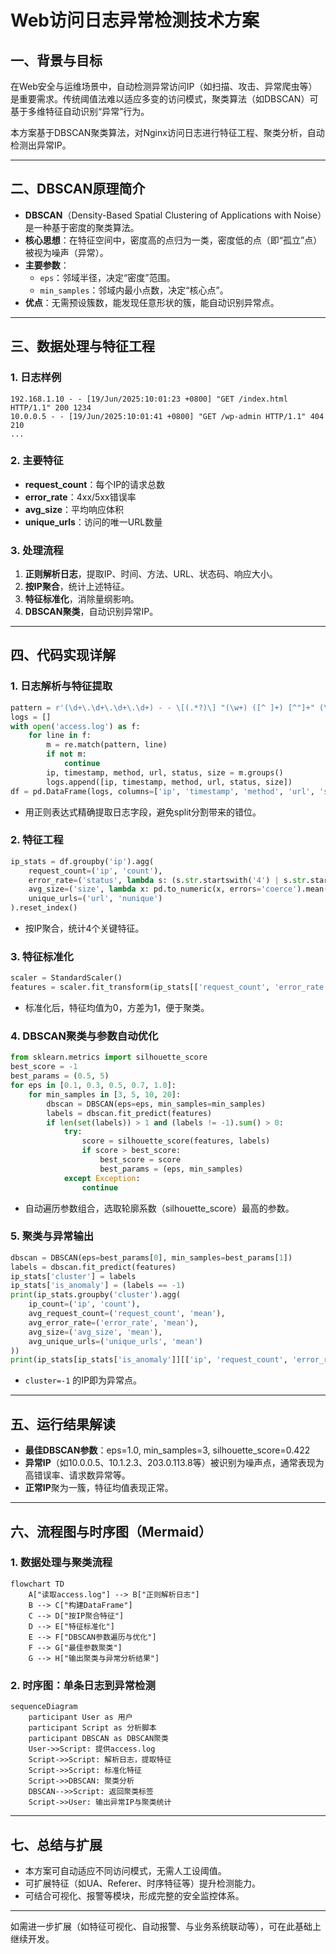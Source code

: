 # Web访问日志异常检测技术方案

## 一、背景与目标

在Web安全与运维场景中，自动检测异常访问IP（如扫描、攻击、异常爬虫等）是重要需求。传统阈值法难以适应多变的访问模式，聚类算法（如DBSCAN）可基于多维特征自动识别“异常”行为。

本方案基于DBSCAN聚类算法，对Nginx访问日志进行特征工程、聚类分析，自动检测出异常IP。

---

## 二、DBSCAN原理简介

- **DBSCAN**（Density-Based Spatial Clustering of Applications with Noise）是一种基于密度的聚类算法。
- **核心思想**：在特征空间中，密度高的点归为一类，密度低的点（即“孤立”点）被视为噪声（异常）。
- **主要参数**：
  - `eps`：邻域半径，决定“密度”范围。
  - `min_samples`：邻域内最小点数，决定“核心点”。
- **优点**：无需预设簇数，能发现任意形状的簇，能自动识别异常点。

---

## 三、数据处理与特征工程

### 1. 日志样例

```
192.168.1.10 - - [19/Jun/2025:10:01:23 +0800] "GET /index.html HTTP/1.1" 200 1234
10.0.0.5 - - [19/Jun/2025:10:01:41 +0800] "GET /wp-admin HTTP/1.1" 404 210
...
```

### 2. 主要特征

- **request_count**：每个IP的请求总数
- **error_rate**：4xx/5xx错误率
- **avg_size**：平均响应体积
- **unique_urls**：访问的唯一URL数量

### 3. 处理流程

1. **正则解析日志**，提取IP、时间、方法、URL、状态码、响应大小。
2. **按IP聚合**，统计上述特征。
3. **特征标准化**，消除量纲影响。
4. **DBSCAN聚类**，自动识别异常IP。

---

## 四、代码实现详解

### 1. 日志解析与特征提取

```python
pattern = r'(\d+\.\d+\.\d+\.\d+) - - \[(.*?)\] "(\w+) ([^ ]+) [^"]+" (\d+) (\d+)'
logs = []
with open('access.log') as f:
    for line in f:
        m = re.match(pattern, line)
        if not m:
            continue
        ip, timestamp, method, url, status, size = m.groups()
        logs.append([ip, timestamp, method, url, status, size])
df = pd.DataFrame(logs, columns=['ip', 'timestamp', 'method', 'url', 'status', 'size'])
```
- 用正则表达式精确提取日志字段，避免split分割带来的错位。

### 2. 特征工程

```python
ip_stats = df.groupby('ip').agg(
    request_count=('ip', 'count'),
    error_rate=('status', lambda s: (s.str.startswith('4') | s.str.startswith('5')).mean()),
    avg_size=('size', lambda x: pd.to_numeric(x, errors='coerce').mean()),
    unique_urls=('url', 'nunique')
).reset_index()
```
- 按IP聚合，统计4个关键特征。

### 3. 特征标准化

```python
scaler = StandardScaler()
features = scaler.fit_transform(ip_stats[['request_count', 'error_rate', 'avg_size', 'unique_urls']])
```
- 标准化后，特征均值为0，方差为1，便于聚类。

### 4. DBSCAN聚类与参数自动优化

```python
from sklearn.metrics import silhouette_score
best_score = -1
best_params = (0.5, 5)
for eps in [0.1, 0.3, 0.5, 0.7, 1.0]:
    for min_samples in [3, 5, 10, 20]:
        dbscan = DBSCAN(eps=eps, min_samples=min_samples)
        labels = dbscan.fit_predict(features)
        if len(set(labels)) > 1 and (labels != -1).sum() > 0:
            try:
                score = silhouette_score(features, labels)
                if score > best_score:
                    best_score = score
                    best_params = (eps, min_samples)
            except Exception:
                continue
```
- 自动遍历参数组合，选取轮廓系数（silhouette_score）最高的参数。

### 5. 聚类与异常输出

```python
dbscan = DBSCAN(eps=best_params[0], min_samples=best_params[1])
labels = dbscan.fit_predict(features)
ip_stats['cluster'] = labels
ip_stats['is_anomaly'] = (labels == -1)
print(ip_stats.groupby('cluster').agg(
    ip_count=('ip', 'count'),
    avg_request_count=('request_count', 'mean'),
    avg_error_rate=('error_rate', 'mean'),
    avg_size=('avg_size', 'mean'),
    avg_unique_urls=('unique_urls', 'mean')
))
print(ip_stats[ip_stats['is_anomaly']][['ip', 'request_count', 'error_rate', 'avg_size', 'unique_urls']])
```
- `cluster=-1` 的IP即为异常点。

---

## 五、运行结果解读

- **最佳DBSCAN参数**：eps=1.0, min_samples=3, silhouette_score=0.422
- **异常IP**（如10.0.0.5、10.1.2.3、203.0.113.8等）被识别为噪声点，通常表现为高错误率、请求数异常等。
- **正常IP**聚为一簇，特征均值表现正常。

---

## 六、流程图与时序图（Mermaid）

### 1. 数据处理与聚类流程

```mermaid
flowchart TD
    A["读取access.log"] --> B["正则解析日志"]
    B --> C["构建DataFrame"]
    C --> D["按IP聚合特征"]
    D --> E["特征标准化"]
    E --> F["DBSCAN参数遍历与优化"]
    F --> G["最佳参数聚类"]
    G --> H["输出聚类与异常分析结果"]
```

### 2. 时序图：单条日志到异常检测

```mermaid
sequenceDiagram
    participant User as 用户
    participant Script as 分析脚本
    participant DBSCAN as DBSCAN聚类
    User->>Script: 提供access.log
    Script->>Script: 解析日志，提取特征
    Script->>Script: 标准化特征
    Script->>DBSCAN: 聚类分析
    DBSCAN-->>Script: 返回聚类标签
    Script->>User: 输出异常IP与聚类统计
```

---

## 七、总结与扩展

- 本方案可自动适应不同访问模式，无需人工设阈值。
- 可扩展特征（如UA、Referer、时序特征等）提升检测能力。
- 可结合可视化、报警等模块，形成完整的安全监控体系。

---

如需进一步扩展（如特征可视化、自动报警、与业务系统联动等），可在此基础上继续开发。